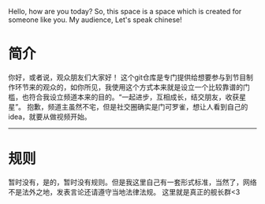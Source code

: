 Hello, how are you today? So, this space is a space which is created for someone like you. My audience, Let's speak chinese!

# 简介
你好，或者说，观众朋友们大家好！ 
这个git仓库是专门提供给想要参与到节目制作环节来的观众的，如你所见，我使用这个方式本来就是设立一个比较靠谱的门槛，也符合我设立频道本来的目的。“一起进步，互相成长，结交朋友，收获星星”。
抱歉，频道主虽然不宅，但是社交圈确实是门可罗雀，想让人看到自己的idea，就要从做视频开始。

---

# 规则
暂时没有，是的，暂时没有规则。但是我这里自己有一套形式标准，当然了，网络不是法外之地，发表言论还请遵守当地法律法规。
这里就是真正的舰长群<3
